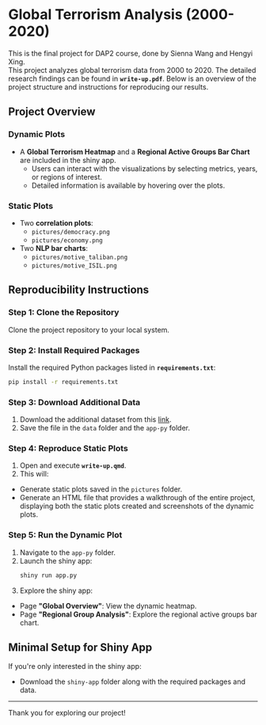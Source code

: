 # Global Terrorism Analysis (2000-2020)
This is the final project for DAP2 course, done by Sienna Wang and Hengyi Xing.  
This project analyzes global terrorism data from 2000 to 2020. The detailed research findings can be found in **`write-up.pdf`**. Below is an overview of the project structure and instructions for reproducing our results.

## Project Overview

### Dynamic Plots
- A **Global Terrorism Heatmap** and a **Regional Active Groups Bar Chart** are included in the shiny app.
  - Users can interact with the visualizations by selecting metrics, years, or regions of interest.
  - Detailed information is available by hovering over the plots.

### Static Plots
- Two **correlation plots**:
  - `pictures/democracy.png`
  - `pictures/economy.png`
- Two **NLP bar charts**:
  - `pictures/motive_taliban.png`
  - `pictures/motive_ISIL.png`

## Reproducibility Instructions

### Step 1: Clone the Repository
Clone the project repository to your local system.

### Step 2: Install Required Packages
Install the required Python packages listed in **`requirements.txt`**:
```bash
pip install -r requirements.txt
```

### Step 3: Download Additional Data
1. Download the additional dataset from this [link](https://drive.google.com/file/d/1L_0mg8PEYIpWt4vC2UssMU8i8u1Vhnlu/view?usp=sharing).
2. Save the file in the `data` folder and the `app-py` folder.

### Step 4: Reproduce Static Plots
1. Open and execute **`write-up.qmd`**.
2. This will:
- Generate static plots saved in the `pictures` folder.
- Generate an HTML file that provides a walkthrough of the entire project, displaying both the static plots created and screenshots of the dynamic plots.

### Step 5: Run the Dynamic Plot
1. Navigate to the `app-py` folder.
2. Launch the shiny app:
   ```bash
   shiny run app.py
   ```
3. Explore the shiny app:
- Page **"Global Overview"**: View the dynamic heatmap.
- Page **"Regional Group Analysis"**: Explore the regional active groups bar chart.


## Minimal Setup for Shiny App
If you're only interested in the shiny app:
- Download the `shiny-app` folder along with the required packages and data.

---

Thank you for exploring our project!
